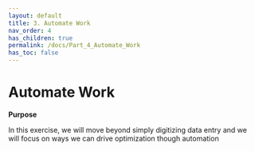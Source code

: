 ```yaml
---
layout: default
title: 3. Automate Work
nav_order: 4
has_children: true
permalink: /docs/Part_4_Automate_Work
has_toc: false
---
```


# Automate Work

**Purpose**

In this exercise, we will move beyond simply digitizing data entry and we will focus on ways we can drive optimization though automation
